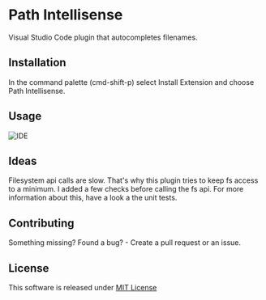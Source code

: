 # Path Intellisense
Visual Studio Code plugin that autocompletes filenames.

## Installation
In the command palette (cmd-shift-p) select Install Extension and choose Path Intellisense.

## Usage
![IDE](http://i.giphy.com/iaHeUiDeTUZuo.gif)

## Ideas
Filesystem api calls are slow. That's why this plugin tries to keep fs access to a minimum. 
I added a few checks before calling the fs api. For more information about this, have a look a the unit tests.  

## Contributing
Something missing? Found a bug? - Create a pull request or an issue.

## License
This software is released under [MIT License](http://www.opensource.org/licenses/mit-license.php)